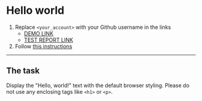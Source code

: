 # Hello world
1. Replace `<your_account>` with your Github username in the links
    - [DEMO LINK](https://iryna-vys.github.io/layout_hello-world/) <br>
    - [TEST REPORT LINK](https://iryna-vys.github.io/layout_hello-world/report/html_report/)
2. Follow [this instructions](https://mate-academy.github.io/layout_task-guideline/)
___

## The task 
Display the "Hello, world!" text with the default browser styling. Please do not 
use any enclosing tags like `<h1>` or `<p>`.
